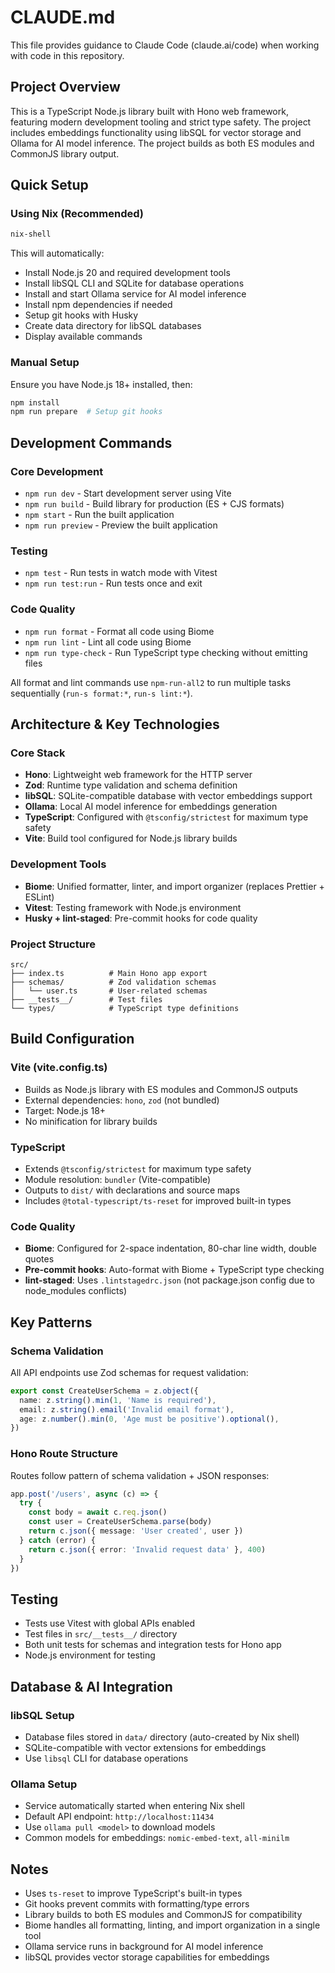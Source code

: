 # CLAUDE.md

This file provides guidance to Claude Code (claude.ai/code) when working with code in this repository.

## Project Overview

This is a TypeScript Node.js library built with Hono web framework, featuring modern development tooling and strict type safety. The project includes embeddings functionality using libSQL for vector storage and Ollama for AI model inference. The project builds as both ES modules and CommonJS library output.

## Quick Setup

### Using Nix (Recommended)
```bash
nix-shell
```
This will automatically:
- Install Node.js 20 and required development tools
- Install libSQL CLI and SQLite for database operations
- Install and start Ollama service for AI model inference
- Install npm dependencies if needed
- Setup git hooks with Husky
- Create data directory for libSQL databases
- Display available commands

### Manual Setup
Ensure you have Node.js 18+ installed, then:
```bash
npm install
npm run prepare  # Setup git hooks
```

## Development Commands

### Core Development
- `npm run dev` - Start development server using Vite
- `npm run build` - Build library for production (ES + CJS formats)
- `npm start` - Run the built application
- `npm run preview` - Preview the built application

### Testing
- `npm test` - Run tests in watch mode with Vitest
- `npm run test:run` - Run tests once and exit

### Code Quality
- `npm run format` - Format all code using Biome
- `npm run lint` - Lint all code using Biome
- `npm run type-check` - Run TypeScript type checking without emitting files

All format and lint commands use `npm-run-all2` to run multiple tasks sequentially (`run-s format:*`, `run-s lint:*`).

## Architecture & Key Technologies

### Core Stack
- **Hono**: Lightweight web framework for the HTTP server
- **Zod**: Runtime type validation and schema definition
- **libSQL**: SQLite-compatible database with vector embeddings support
- **Ollama**: Local AI model inference for embeddings generation
- **TypeScript**: Configured with `@tsconfig/strictest` for maximum type safety
- **Vite**: Build tool configured for Node.js library builds

### Development Tools
- **Biome**: Unified formatter, linter, and import organizer (replaces Prettier + ESLint)
- **Vitest**: Testing framework with Node.js environment
- **Husky + lint-staged**: Pre-commit hooks for code quality

### Project Structure
```
src/
├── index.ts          # Main Hono app export
├── schemas/          # Zod validation schemas
│   └── user.ts       # User-related schemas
├── __tests__/        # Test files
└── types/            # TypeScript type definitions
```

## Build Configuration

### Vite (vite.config.ts)
- Builds as Node.js library with ES modules and CommonJS outputs
- External dependencies: `hono`, `zod` (not bundled)
- Target: Node.js 18+
- No minification for library builds

### TypeScript
- Extends `@tsconfig/strictest` for maximum type safety
- Module resolution: `bundler` (Vite-compatible)
- Outputs to `dist/` with declarations and source maps
- Includes `@total-typescript/ts-reset` for improved built-in types

### Code Quality
- **Biome**: Configured for 2-space indentation, 80-char line width, double quotes
- **Pre-commit hooks**: Auto-format with Biome + TypeScript type checking
- **lint-staged**: Uses `.lintstagedrc.json` (not package.json config due to node_modules conflicts)

## Key Patterns

### Schema Validation
All API endpoints use Zod schemas for request validation:
```typescript
export const CreateUserSchema = z.object({
  name: z.string().min(1, 'Name is required'),
  email: z.string().email('Invalid email format'),
  age: z.number().min(0, 'Age must be positive').optional(),
})
```

### Hono Route Structure
Routes follow pattern of schema validation + JSON responses:
```typescript
app.post('/users', async (c) => {
  try {
    const body = await c.req.json()
    const user = CreateUserSchema.parse(body)
    return c.json({ message: 'User created', user })
  } catch (error) {
    return c.json({ error: 'Invalid request data' }, 400)
  }
})
```

## Testing

- Tests use Vitest with global APIs enabled
- Test files in `src/__tests__/` directory
- Both unit tests for schemas and integration tests for Hono app
- Node.js environment for testing

## Database & AI Integration

### libSQL Setup
- Database files stored in `data/` directory (auto-created by Nix shell)
- SQLite-compatible with vector extensions for embeddings
- Use `libsql` CLI for database operations

### Ollama Setup
- Service automatically started when entering Nix shell
- Default API endpoint: `http://localhost:11434`
- Use `ollama pull <model>` to download models
- Common models for embeddings: `nomic-embed-text`, `all-minilm`

## Notes

- Uses `ts-reset` to improve TypeScript's built-in types
- Git hooks prevent commits with formatting/type errors
- Library builds to both ES modules and CommonJS for compatibility
- Biome handles all formatting, linting, and import organization in a single tool
- Ollama service runs in background for AI model inference
- libSQL provides vector storage capabilities for embeddings